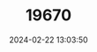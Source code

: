 ---
title: "19670"
category: "Rhodacmea filosa"
draft: false
date: 2024-02-22 13:03:50
languages:
  English: ["Wicker Ancylid"]
---